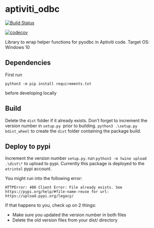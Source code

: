# aptiviti_odbc

[![Build Status](https://travis-ci.com/aptiviti/aptiviti-odbc.svg?token=E9uUgMdmk5vs1dqfAzaP&branch=master)](https://travis-ci.com/aptiviti/aptiviti-odbc)

[![codecov](https://codecov.io/gh/aptiviti/aptiviti-odbc/branch/master/graph/badge.svg?token=UFVsUnyfTG)](https://codecov.io/gh/aptiviti/aptiviti-odbc)

Library to wrap helper functions for pyodbc in Aptiviti code. Target OS: Windows 10

## Dependencies

First run

`python3 -m pip install requirements.txt`

before developing locally

## Build

Delete the `dist` folder if it already exists.
Don't forget to increment the version number in `setup.py `prior to building.
`python3 .\setup.py bdist_wheel` to create the `dist` folder containing the package build.

## Deploy to pypi

Increment the version number `setup.py`.
run `python3 -m twine upload .\dist\*` to upload to pypi. Currently this package is deployed to the `etrintel` pypi account.

You might run into the following error:

    HTTPError: 400 Client Error: File already exists. See https://pypi.org/help/#file-name-reuse for url: https://upload.pypi.org/legacy/

If that happens to you, check up on 2 things:

* Make sure you updated the version number in both files
* Delete the old version files from your dist/ directory